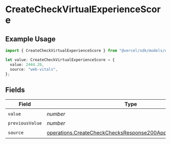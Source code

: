 # CreateCheckVirtualExperienceScore

## Example Usage

```typescript
import { CreateCheckVirtualExperienceScore } from "@vercel/sdk/models/operations/createcheck.js";

let value: CreateCheckVirtualExperienceScore = {
  value: 2444.26,
  source: "web-vitals",
};
```

## Fields

| Field                                                                                                                                        | Type                                                                                                                                         | Required                                                                                                                                     | Description                                                                                                                                  |
| -------------------------------------------------------------------------------------------------------------------------------------------- | -------------------------------------------------------------------------------------------------------------------------------------------- | -------------------------------------------------------------------------------------------------------------------------------------------- | -------------------------------------------------------------------------------------------------------------------------------------------- |
| `value`                                                                                                                                      | *number*                                                                                                                                     | :heavy_check_mark:                                                                                                                           | N/A                                                                                                                                          |
| `previousValue`                                                                                                                              | *number*                                                                                                                                     | :heavy_minus_sign:                                                                                                                           | N/A                                                                                                                                          |
| `source`                                                                                                                                     | [operations.CreateCheckChecksResponse200ApplicationJSONSource](../../models/operations/createcheckchecksresponse200applicationjsonsource.md) | :heavy_check_mark:                                                                                                                           | N/A                                                                                                                                          |
